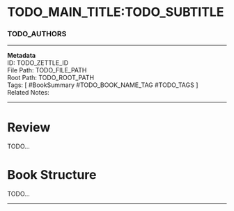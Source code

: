 # TODO_MAIN_TITLE:TODO_SUBTITLE
### TODO_AUTHORS
---
**Metadata**  
ID: TODO_ZETTLE_ID  
File Path: TODO_FILE_PATH  
Root Path: TODO_ROOT_PATH  
Tags: [ #BookSummary #TODO_BOOK_NAME_TAG #TODO_TAGS ]  
Related Notes:  

---
 
# Review
TODO...

# Book Structure
TODO...

--- 

[TODO_BOOK_REFERENCE]: . "TODO_AUTHORS *TODO_MAIN_TITLE:TODO_SUBTITLE*)"  
